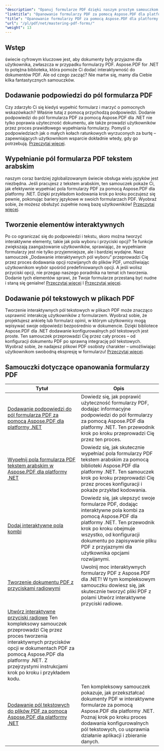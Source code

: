 ```yaml
---
"description": "Opanuj formularze PDF dzięki naszym prostym samouczkom Aspose.PDF dla .NET. Naucz się dodawać podpowiedzi, wypełniać pola i tworzyć interaktywne komponenty."
"linktitle": "Opanowanie formularzy PDF za pomocą Aspose.PDF dla platformy .NET"
"title": "Opanowanie formularzy PDF za pomocą Aspose.PDF dla platformy .NET"
"url": "/pl/pdf/net/mastering-pdf-forms/"
"weight": 13
---
```


## Wstęp

świecie cyfrowym kluczowe jest, aby dokumenty były przyjazne dla użytkownika, zwłaszcza w przypadku formularzy PDF. Aspose.PDF for .NET to potężna biblioteka, która pomoże Ci dodać interaktywność do dokumentów PDF. Ale od czego zacząć? Nie martw się, mamy dla Ciebie kilka fantastycznych samouczków.

## Dodawanie podpowiedzi do pól formularza PDF

Czy zdarzyło Ci się kiedyś wypełnić formularz i marzyć o pomocnych wskazówkach? Właśnie tutaj z pomocą przychodzą podpowiedzi. Dodanie podpowiedzi do pól formularza PDF za pomocą Aspose.PDF dla .NET nie tylko poprawia użyteczność dokumentu, ale także prowadzi użytkowników przez proces prawidłowego wypełniania formularzy. Pomyśl o podpowiedziach jak o małych kołach ratunkowych wyrzuconych za burtę – zapewniających użytkownikom wsparcie dokładnie wtedy, gdy go potrzebują. [Przeczytaj więcej](./adding-tooltips-to-pdf-form-fields/).

## Wypełnianie pól formularza PDF tekstem arabskim

naszym coraz bardziej zglobalizowanym świecie obsługa wielu języków jest niezbędna. Jeśli pracujesz z tekstem arabskim, ten samouczek pokaże Ci, jak efektywnie wypełniać pola formularzy PDF za pomocą Aspose.PDF dla platformy .NET. Dzięki przykładom kodowania krok po kroku poczujesz się pewnie, pokonując bariery językowe w swoich formularzach PDF. Wyobraź sobie, że możesz obsłużyć zupełnie nową bazę użytkowników! [Przeczytaj więcej](./fill-pdf-form-fields-with-arabic-text/).

## Tworzenie elementów interaktywnych

Po co ograniczać się do podpowiedzi i tekstu, skoro można tworzyć interaktywne elementy, takie jak pola wyboru i przyciski opcji? Te funkcje zwiększają zaangażowanie użytkowników, sprawiając, że wypełnianie formularzy jest nie tylko przyjemniejsze, ale i bardziej wydajne. Nasz samouczek „Dodawanie interaktywnych pól wyboru” przeprowadzi Cię przez proces dodawania opcji rozwijanych do plików PDF, umożliwiając użytkownikom wybór spośród predefiniowanych opcji. A jeśli wolisz przyciski opcji, nie przegap naszego poradnika na temat ich tworzenia. Dodanie tych elementów sprawi, że Twoje formularze przestaną być nudne i staną się genialne! [Przeczytaj więcej](./add-interactive-combo-boxes/) I [Przeczytaj więcej](./create-interactive-radio-buttons/).


## Dodawanie pól tekstowych w plikach PDF

Tworzenie interaktywnych pól tekstowych w plikach PDF może znacząco usprawnić interakcję użytkowników z formularzem. Wyobraź sobie, że projektujesz ankietę lub formularz opinii, w którym użytkownicy mogą wpisywać swoje odpowiedzi bezpośrednio w dokumencie. Dzięki bibliotece Aspose.PDF dla .NET dodawanie konfigurowalnych pól tekstowych jest proste. Ten samouczek przeprowadzi Cię przez cały proces – od konfiguracji dokumentu PDF po sprawną integrację pól tekstowych. Wyobraź sobie, że nadajesz plikowi PDF osobisty charakter – umożliwiając użytkownikom swobodną ekspresję w formularzu! [Przeczytaj więcej](./adding-text-boxes/).

## Samouczki dotyczące opanowania formularzy PDF
| Tytuł | Opis |
| --- | --- | 
| [Dodawanie podpowiedzi do pól formularza PDF za pomocą Aspose.PDF dla platformy .NET](./adding-tooltips-to-pdf-form-fields/) | Dowiedz się, jak poprawić użyteczność formularzy PDF, dodając informacyjne podpowiedzi do pól formularzy za pomocą Aspose.PDF dla platformy .NET. Ten przewodnik krok po kroku przeprowadzi Cię przez ten proces. |  
| [Wypełnij pola formularza PDF tekstem arabskim w Aspose.PDF dla platformy .NET](./fill-pdf-form-fields-with-arabic-text/) | Dowiedz się, jak skutecznie wypełniać pola formularzy PDF tekstem arabskim za pomocą biblioteki Aspose.PDF dla platformy .NET. Ten samouczek krok po kroku przeprowadzi Cię przez proces konfiguracji i pokaże przykład kodowania. |  
| [Dodaj interaktywne pola kombi](./add-interactive-combo-boxes/) | Dowiedz się, jak ulepszyć swoje formularze PDF, dodając interaktywne pola kombi za pomocą Aspose.PDF dla platformy .NET. Ten przewodnik krok po kroku obejmuje wszystko, od konfiguracji dokumentu po zapisywanie pliku PDF z przyjaznymi dla użytkownika opcjami rozwijanymi. |  
| [Tworzenie dokumentu PDF z przyciskami radiowymi](./creating-pdf-document-with-radio-buttons/) | Uwolnij moc interaktywnych formularzy PDF z Aspose.PDF dla .NET! W tym kompleksowym samouczku dowiesz się, jak skutecznie tworzyć pliki PDF z polami Utwórz interaktywne przyciski radiowe. |  
| [Utwórz interaktywne przyciski radiowe](./create-interactive-radio-buttons/) Ten kompleksowy samouczek przeprowadzi Cię przez proces tworzenia interaktywnych przycisków opcji w dokumentach PDF za pomocą Aspose.PDF dla platformy .NET. Z przejrzystymi instrukcjami krok po kroku i przykładem kodu. |  
| [Dodawanie pól tekstowych do plików PDF za pomocą Aspose.PDF dla platformy .NET](./adding-text-boxes/) | Ten kompleksowy samouczek pokazuje, jak przekształcać dokumenty PDF w interaktywne formularze za pomocą Aspose.PDF dla platformy .NET. Poznaj krok po kroku proces dodawania konfigurowalnych pól tekstowych, co usprawnia działanie aplikacji i zbieranie danych. |